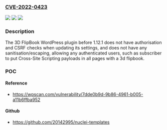 ### [CVE-2022-0423](https://cve.mitre.org/cgi-bin/cvename.cgi?name=CVE-2022-0423)
![](https://img.shields.io/static/v1?label=Product&message=3D%20FlipBook%20%E2%80%93%20PDF%20Flipbook%20Viewer%2C%20Flipbook%20Image%20Gallery&color=blue)
![](https://img.shields.io/static/v1?label=Version&message=1.12.1%20&color=brightgreen)
![](https://img.shields.io/static/v1?label=Vulnerability&message=CWE-79%20Cross-site%20Scripting%20(XSS)&color=brightgreen)

### Description

The 3D FlipBook WordPress plugin before 1.12.1 does not have authorisation and CSRF checks when updating its settings, and does not have any sanitisation/escaping, allowing any authenticated users, such as subscriber to put Cross-Site Scripting payloads in all pages with a 3d flipbook.

### POC

#### Reference
- https://wpscan.com/vulnerability/7dde0b9d-9b86-4961-b005-a11b6ffba952

#### Github
- https://github.com/20142995/nuclei-templates

